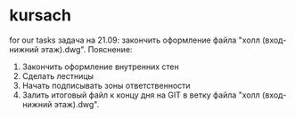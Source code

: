 # kursach
for our tasks
задача на 21.09:
закончить оформление файла "холл (вход-нижний этаж).dwg". Пояснение:
1. Закончить оформление внутренних стен
2. Сделать лестницы
3. Начать подписывать зоны ответственности
4. Залить итоговый файл к концу дня на GIT в ветку файла "холл (вход-нижний этаж).dwg".
